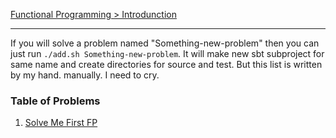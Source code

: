 [Functional Programming > Introdunction](https://www.hackerrank.com/domains/fp/intro)

---

If you will solve a problem named "Something-new-problem" then you can just
run `./add.sh Something-new-problem`. It will make new sbt subproject for
same name and create directories for source and test. But this list is
written by my hand. manually. I need to cry.


### Table of Problems

01. [Solve Me First FP](fp-solve-me-first)

